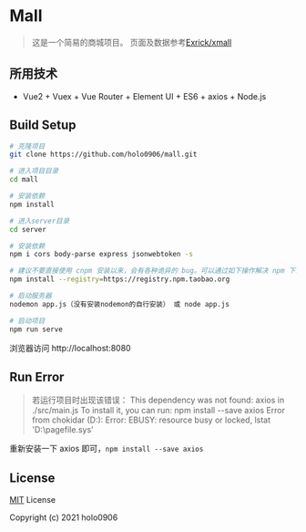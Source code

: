 # Mall
> 这是一个简易的商城项目。
页面及数据参考[Exrick/xmall](https://github.com/Exrick/xmall)
## 所用技术
- Vue2 + Vuex + Vue Router + Element UI + ES6 + axios + Node.js
## Build Setup
```bash
# 克隆项目
git clone https://github.com/holo0906/mall.git

# 进入项目目录
cd mall

# 安装依赖
npm install

# 进入server目录
cd server

# 安装依赖
npm i cors body-parse express jsonwebtoken -s

# 建议不要直接使用 cnpm 安装以来，会有各种诡异的 bug。可以通过如下操作解决 npm 下载速度慢的问题
npm install --registry=https://registry.npm.taobao.org

# 启动服务器
nodemon app.js（没有安装nodemon的自行安装） 或 node app.js

# 启动项目
npm run serve
```
浏览器访问 http://localhost:8080
## Run Error
> 若运行项目时出现该错误：
> This dependency was not found:
> axios in ./src/main.js
> To install it, you can run: npm install --save axios
> Error from chokidar (D:\): Error: EBUSY: resource busy or locked, lstat 'D:\pagefile.sys'

重新安装一下 axios 即可，`npm install --save axios`
## License

[MIT](https://github.com/holo0906/mall/blob/main/LICENSE) License

Copyright (c) 2021 holo0906
